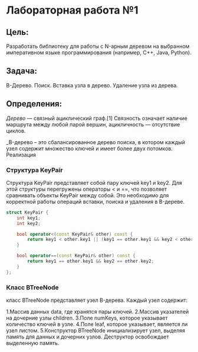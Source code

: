 # Лабораторная работа №1
## Цель: 
Разработать библиотеку для работы с  N-арным деревом на выбранном императивном языке программирования (например, C++, Java, Python).
## Задача:
B-Дерево. Поиск. Вставка узла в дерево. Удаление узла из дерева.
## Определения:
_Дерево_ — связный ациклический граф.[1] Связность означает наличие маршрута между любой парой вершин, ацикличность — отсутствие циклов.

_B-дерево – это сбалансированное дерево поиска, в котором каждый узел содержит множество ключей и имеет более двух потомков.
Реализация

### Структура KeyPair
Структура KeyPair представляет собой пару ключей key1 и key2. Для этой структуры перегружены операторы < и ==, что позволяет сравнивать объекты KeyPair между собой. Это необходимо для корректной работы операций вставки, поиска и удаления в B-дереве.
```c++
struct KeyPair {
    int key1;
    int key2;

    bool operator<(const KeyPair& other) const {
        return key1 < other.key1 || (key1 == other.key1 && key2 < other.key2);
    }

    bool operator==(const KeyPair& other) const {
        return key1 == other.key1 && key2 == other.key2;
    }
};
```
### Класс BTreeNode
класс BTreeNode представляет узел B-дерева. Каждый узел содержит:

1.Массив данных data, где хранятся пары ключей.
2.Массив указателей на дочерние узлы children.
3.Поле numKeys, которое указывает количество ключей в узле.
4.Поле leaf, которое указывает, является ли узел листом.
5.Конструктор BTreeNode инициализирует узел, выделяя память для данных и дочерних узлов. Деструктор освобождает выделенную память.
